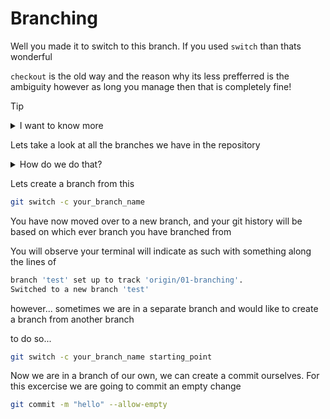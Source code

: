 # Branching

Well you made it to switch to this branch. If you used `switch` than thats wonderful

`checkout` is the old way and the reason why its less prefferred is the ambiguity however as long you manage then that is completely fine!

> [!TIP]
>
> <details> <summary>I want to know more</summary> Two new commands "git switch" and "git restore" are introduced to split "checking out a branch to work on advancing its history" and "checking out paths out of the index and/or a tree-ish to work on advancing the current history" out of the single "git checkout" command. </details>

Lets take a look at all the branches we have in the repository

<details>
<summary>How do we do that?</summary>
To view the remote branches

```bash
git branch -r
```

To view local branches only

```bash
git branch
```

To view all branches

```bash
git branch -a
```

</details>

Lets create a branch from this

```bash
git switch -c your_branch_name
```

You have now moved over to a new branch, and your git history will be based on which ever branch you have branched from

You will observe your terminal will indicate as such with something along the lines of

```bash
branch 'test' set up to track 'origin/01-branching'.
Switched to a new branch 'test'
```

however... sometimes we are in a separate branch and would like to create a branch from another branch

to do so...

```bash
git switch -c your_branch_name starting_point
```

Now we are in a branch of our own, we can create a commit ourselves. For this excercise we are going to commit an empty change

```bash
git commit -m "hello" --allow-empty
```
